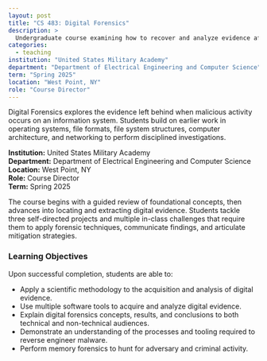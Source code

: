 ```yaml
---
layout: post
title: "CS 483: Digital Forensics"
description: >
  Undergraduate course examining how to recover and analyze evidence after malicious activity on information systems.
categories:
  - teaching
institution: "United States Military Academy"
department: "Department of Electrical Engineering and Computer Science"
term: "Spring 2025"
location: "West Point, NY"
role: "Course Director"
---
```


Digital Forensics explores the evidence left behind when malicious activity occurs on an information system. Students build on earlier work in operating systems, file formats, file system structures, computer architecture, and networking to perform disciplined investigations.

**Institution:** United States Military Academy  
**Department:** Department of Electrical Engineering and Computer Science  
**Location:** West Point, NY  
**Role:** Course Director  
**Term:** Spring 2025

The course begins with a guided review of foundational concepts, then advances into locating and extracting digital evidence. Students tackle three self-directed projects and multiple in-class challenges that require them to apply forensic techniques, communicate findings, and articulate mitigation strategies.

### Learning Objectives

Upon successful completion, students are able to:

- Apply a scientific methodology to the acquisition and analysis of digital evidence.
- Use multiple software tools to acquire and analyze digital evidence.
- Explain digital forensics concepts, results, and conclusions to both technical and non-technical audiences.
- Demonstrate an understanding of the processes and tooling required to reverse engineer malware.
- Perform memory forensics to hunt for adversary and criminal activity.
